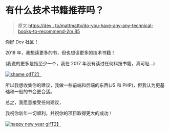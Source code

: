 # 有什么技术书籍推荐吗？

> 原文:[https://dev . to/mattmattv/do-you-have-any-any-technical-books-to-recommend-2m 85](https://dev.to/mattmattv/do-you-have-any-technical-books-to-recommend--2m85)

你好 Dev 社区！

2018 年，我想读更多的书，但也想读更多的技术书籍！

(我说的更多是指至少一个，我在 2017 年没有读过任何科技书籍，真可耻...)

[![shame gif](../Images/b591f68eaae20174afca9bd9e32d06fb.png)T2】](https://res.cloudinary.com/practicaldev/image/fetch/s--2Kug-3SB--/c_limit%2Cf_auto%2Cfl_progressive%2Cq_66%2Cw_880/https://media3.giphy.com/media/hURsrHYlao1Ko/200.gif)

所以我想收集你的建议，我做一些前端和后端的东西(JS 和 PHP)，但我认为更基础和一般的书会更合适。

总之，我愿意接受任何建议，

我祝你新年一切顺利，并祝你的项目取得更大的成功！

[![happy new year gif](../Images/86600ef163bc8ebf47e2c8f9ac2a51e6.png)T2】](https://res.cloudinary.com/practicaldev/image/fetch/s--FINReaI3--/c_limit%2Cf_auto%2Cfl_progressive%2Cq_66%2Cw_880/https://media0.giphy.com/media/3ohc15YI9ZJH7q4OCA/giphy.gif)